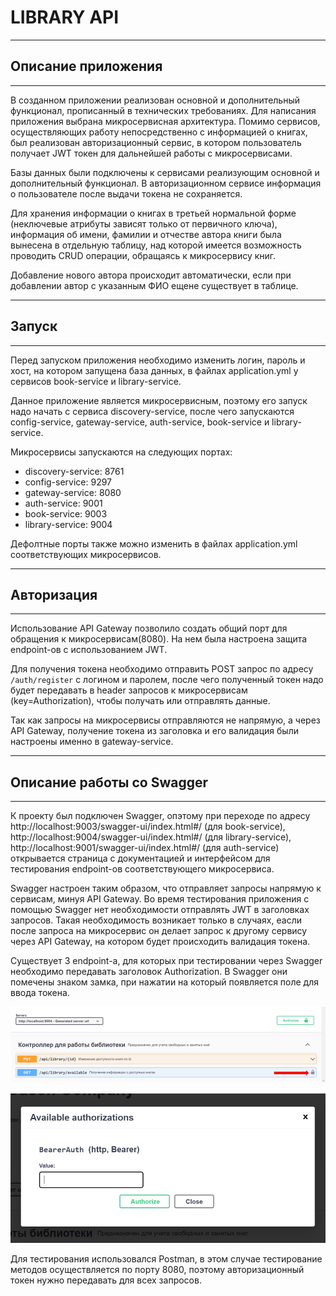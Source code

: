 # LIBRARY API
___
## Описание приложения
___
В созданном приложении реализован основной и дополнительный функционал, прописанный в технических требованиях.  Для написания приложения выбрана микросервисная архитектура. Помимо сервисов, осуществляющих работу непосредственно с информацией о книгах, был реализован авторизационный сервис, в котором пользователь получает JWT токен для дальнейшей работы с микросервисами.

Базы данных были подключены к сервисами реализующим основной и дополнительный функционал. В авторизационном сервисе информация о пользователе после выдачи токена не сохраняется.

Для хранения информации о книгах в третьей нормальной форме (неключевые атрибуты зависят только от первичного ключа), информация об имени, фамилии и отчестве автора книги была вынесена в отдельную таблицу, над которой имеется возможность проводить CRUD операции, обращаясь к микросервису книг.

Добавление нового автора происходит автоматически, если при добавлении автор с указанным ФИО ещене существует в таблице.

___
## Запуск
___

Перед запуском приложения необходимо изменить логин, пароль и хост, на котором запущена 
база данных, в файлах application.yml у сервисов book-service и 
library-service.

Данное приложение является микросервисным, поэтому его запуск надо начать с сервиса discovery-service,
после чего запускаются config-service, gateway-service, auth-service,
book-service и library-service.

Микросервисы запускаются на следующих портах:

+ discovery-service: 8761
+ config-service: 9297
+ gateway-service: 8080
+ auth-service: 9001
+ book-service: 9003
+ library-service: 9004

Дефолтные порты также можно изменить в файлах application.yml соответствующих микросервисов.

___
## Авторизация
___

Использование API Gateway позволило создать общий порт для обращения к микросервисам(8080).
На нем была настроена защита endpoint-ов с использованием JWT. 

Для получения токена необходимо отправить POST запрос по адресу ``/auth/register`` с логином и паролем,
после чего полученный токен надо будет передавать в header запросов к микросервисам
(key=Authorization), чтобы получать или отправлять данные.

Так как запросы на микросервисы отправляются не напрямую, а через API Gateway,
получение токена из заголовка и его валидация были настроены именно в gateway-service.

___ 
## Описание работы со Swagger
___

К проекту был подключен Swagger, опэтому при переходе по адресу 
http://localhost:9003/swagger-ui/index.html#/ (для book-service),
http://localhost:9004/swagger-ui/index.html#/ (для library-service),
http://localhost:9001/swagger-ui/index.html#/ (для auth-service)
открывается страница с документацией и интерфейсом для тестирования endpoint-ов соответствующего микросервиса.

Swagger настроен таким образом, что отправляет запросы напрямую к сервисам, минуя API Gateway.
Во время тестирования приложения с помощью Swagger нет необходимости отправлять JWT 
в заголовках запросов. Такая необходимость возникает только в случаях, еасли после запроса на микросервис он делает запрос к другому сервису
через API Gateway, на котором будет происходить валидация токена.

Существует 3 endpoint-а, для которых при тестировании через Swagger 
необходимо передавать заголовок Authorization. В Swagger они помечены знаком замка, при нажатии
на который появляется поле для ввода токена.

![img_16.png](img_16.png)

![img_17.png](img_17.png)

Для тестирования использовался Postman, в этом случае тестирование методов осуществляется по порту 8080, 
поэтому авторизационный токен нужно передавать для всех запросов.


